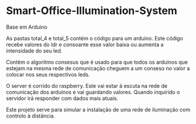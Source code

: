 # Smart-Office-Illumination-System
Base em Arduino

As pastas total_4 e total_5 contém o código para um arduino. Este código recebe valores do ldr e consoante esse valor baixa ou aumenta a intensidade do seu led. 

Contém o algoritmo consesus que é usado para que todos os arduinos que estejam na mesma rede de comunicação cheguem a um conseso no valor a colocar nos seus respectivos leds.

O server é corrido do raspberry. Este vai estar à escuta na rede de comunicação dos arduinos e vai guardando valores. Quando inquirido o servidor irá responder com dados mais atuais.

Este projeto serve para simular a instalação de uma rede de iluminação com controlo à distância.

